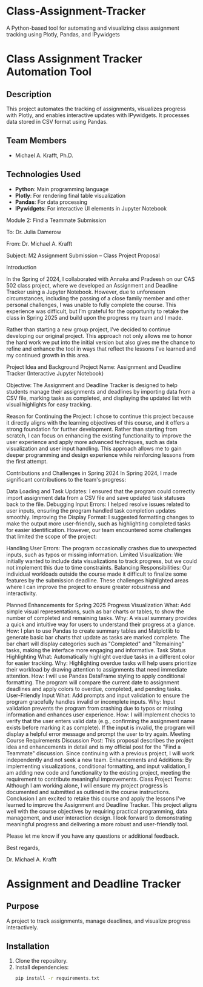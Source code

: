 
# Class-Assignment-Tracker
A Python-based tool for automating and visualizing class assignment tracking using Plotly, Pandas, and IPywidgets
# Class Assignment Tracker Automation Tool

## Description
This project automates the tracking of assignments, visualizes progress with Plotly, and enables interactive updates with IPywidgets. It processes data stored in CSV format using Pandas.

## Team Members
- Michael A. Krafft, Ph.D.

## Technologies Used
- **Python**: Main programming language
- **Plotly**: For rendering final table visualization
- **Pandas**: For data processing
- **IPywidgets**: For interactive UI elements in Jupyter Notebook

Module 2: Find a Teammate Submission

To: Dr. Julia Damerow

From: Dr. Michael A. Krafft

Subject: M2 Assignment Submission – Class Project Proposal

Introduction

In the Spring of 2024, I collaborated with Annaka and Pradeesh on our CAS 502 class project, where we developed an Assignment and Deadline Tracker using a Jupyter Notebook. However, due to unforeseen circumstances, including the passing of a close family member and other personal challenges, I was unable to fully complete the course. This experience was difficult, but I’m grateful for the opportunity to retake the class in Spring 2025 and build upon the progress my team and I made.

Rather than starting a new group project, I’ve decided to continue developing our original project. This approach not only allows me to honor the hard work we put into the initial version but also gives me the chance to refine and enhance the tool in ways that reflect the lessons I’ve learned and my continued growth in this area.

Project Idea and Background
Project Name: Assignment and Deadline Tracker (Interactive Jupyter Notebook)

Objective: The Assignment and Deadline Tracker is designed to help students manage their assignments and deadlines by importing data from a CSV file, marking tasks as completed, and displaying the updated list with visual highlights for easy tracking.

Reason for Continuing the Project: I chose to continue this project because it directly aligns with the learning objectives of this course, and it offers a strong foundation for further development. Rather than starting from scratch, I can focus on enhancing the existing functionality to improve the user experience and apply more advanced techniques, such as data visualization and user input handling. This approach allows me to gain deeper programming and design experience while reinforcing lessons from the first attempt.

Contributions and Challenges in Spring 2024
In Spring 2024, I made significant contributions to the team's progress:

Data Loading and Task Updates: I ensured that the program could correctly import assignment data from a CSV file and save updated task statuses back to the file.
Debugging Input Errors: I helped resolve issues related to user inputs, ensuring the program handled task completion updates smoothly.
Improving the Display Format: I suggested formatting changes to make the output more user-friendly, such as highlighting completed tasks for easier identification.
However, our team encountered some challenges that limited the scope of the project:

Handling User Errors: The program occasionally crashes due to unexpected inputs, such as typos or missing information.
Limited Visualization: We initially wanted to include data visualizations to track progress, but we could not implement this due to time constraints.
Balancing Responsibilities: Our individual workloads outside the course made it difficult to finalize some features by the submission deadline.
These challenges highlighted areas where I can improve the project to ensure greater robustness and interactivity.

Planned Enhancements for Spring 2025
Progress Visualization
What: Add simple visual representations, such as bar charts or tables, to show the number of completed and remaining tasks.
Why: A visual summary provides a quick and intuitive way for users to understand their progress at a glance.
How: I plan to use Pandas to create summary tables and Matplotlib to generate basic bar charts that update as tasks are marked complete. The bar chart will display categories such as "Completed" and "Remaining" tasks, making the interface more engaging and informative.
Task Status Highlighting
What: Automatically highlight overdue tasks in a different color for easier tracking.
Why: Highlighting overdue tasks will help users prioritize their workload by drawing attention to assignments that need immediate attention.
How: I will use Pandas DataFrame styling to apply conditional formatting. The program will compare the current date to assignment deadlines and apply colors to overdue, completed, and pending tasks.
User-Friendly Input
What: Add prompts and input validation to ensure the program gracefully handles invalid or incomplete inputs.
Why: Input validation prevents the program from crashing due to typos or missing information and enhances user experience.
How: I will implement checks to verify that the user enters valid data (e.g., confirming the assignment name exists before marking it as complete). If the input is invalid, the program will display a helpful error message and prompt the user to try again.
Meeting Course Requirements
Discussion Post: This proposal describes the project idea and enhancements in detail and is my official post for the "Find a Teammate" discussion. Since continuing with a previous project, I will work independently and not seek a new team.
Enhancements and Additions: By implementing visualizations, conditional formatting, and input validation, I am adding new code and functionality to the existing project, meeting the requirement to contribute meaningful improvements.
Class Project Teams: Although I am working alone, I will ensure my project progress is documented and submitted as outlined in the course instructions.
Conclusion
I am excited to retake this course and apply the lessons I've learned to improve the Assignment and Deadline Tracker. This project aligns well with the course objectives by requiring practical programming, data management, and user interaction design. I look forward to demonstrating meaningful progress and delivering a more robust and user-friendly tool.

Please let me know if you have any questions or additional feedback.

Best regards,

Dr. Michael A. Krafft

# Assignment and Deadline Tracker

## Purpose
A project to track assignments, manage deadlines, and visualize progress interactively.

## Installation
1. Clone the repository.
2. Install dependencies:
   ```bash
   pip install -r requirements.txt
